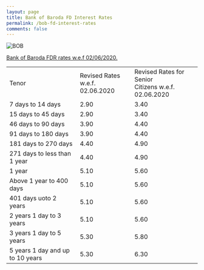 ```yaml
---
layout: page
title: Bank of Baroda FD Interest Rates
permalink: /bob-fd-interest-rates
comments: false
---
```


  
<img src="https://www.bankofbaroda.in/writereaddata/images/logo.png" alt="BOB">


<u>Bank of Baroda FDR rates w.e.f 02/06/2020.</u>

<div>
<table class="flat-table">
<tbody>
<tr>
<td colspan="2">Tenor</td>
<td colspan="2">Revised Rates w.e.f. <br/>02.06.2020</td>
<td colspan="2">Revised Rates for Senior <br/>Citizens w.e.f. 02.06.2020</td>
</tr>
<tr>
<td colspan="2">7 days to 14 days</td>
<td colspan="2">2.90</td>
<td colspan="2">3.40</td>
</tr>
<tr>
<td colspan="2">15 days to 45 days</td>
<td colspan="2">2.90</td>
<td colspan="2">3.40</td>
</tr>
<tr>
<td colspan="2">46 days to 90 days</td>
<td colspan="2">3.90</td>
<td colspan="2">4.40</td>
</tr>
<tr>
<td colspan="2">91 days to 180 days</td>
<td colspan="2">3.90</td>
<td colspan="2">4.40</td>
</tr>
<tr>
<td colspan="2">181 days to 270 days</td>
<td colspan="2">4.40</td>
<td colspan="2">4.90</td>
</tr>
<tr>
<td colspan="2">271 days to less than 1 year</td>
<td colspan="2">4.40</td>
<td colspan="2">4.90</td>
</tr>
<tr>
<td colspan="2">1 year</td>
<td colspan="2">5.10</td>
<td colspan="2">5.60</td>
</tr>
<tr>
<td colspan="2">Above 1 year to 400 days</td>
<td colspan="2">5.10</td>
<td colspan="2">5.60</td>
</tr>
<tr>
<td colspan="2">401 days uoto 2 years</td>
<td colspan="2">5.10</td>
<td colspan="2">5.60</td>
</tr>
<tr>
<td colspan="2">2 years 1 day to 3 years</td>
<td colspan="2">5.10</td>
<td colspan="2">5.60</td>
</tr>
<tr>
<td colspan="2">3 years 1 day to 5 years</td>
<td colspan="2">5.30</td>
<td colspan="2">5.80</td>
</tr>
<tr>
<td colspan="2">5 years 1 day and up to 10 years</td>
<td colspan="2">5.30</td>
<td colspan="2">6.30</td>
</tr>
</tbody>
</table>
</div>
